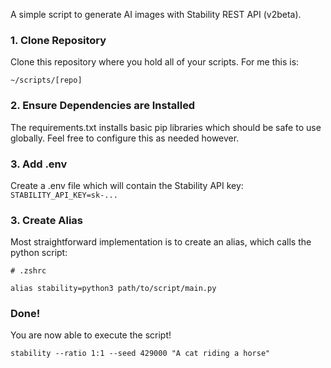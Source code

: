 A simple script to generate AI images with Stability REST API (v2beta).

### 1. Clone Repository

Clone this repository where you hold all of your scripts. For me this is:

```~/scripts/[repo]```

### 2. Ensure Dependencies are Installed

The requirements.txt installs basic pip libraries which should be safe to use globally. Feel free to configure this as needed however.

### 3. Add .env

Create a .env file which will contain the Stability API key: `STABILITY_API_KEY=sk-...`


### 3. Create Alias

Most straightforward implementation is to create an alias, which calls the python script:

```
# .zshrc

alias stability=python3 path/to/script/main.py

```

### Done!

You are now able to execute the script!

```
stability --ratio 1:1 --seed 429000 "A cat riding a horse"
```

